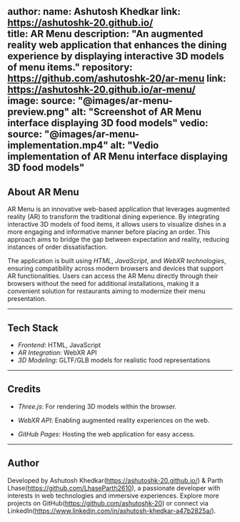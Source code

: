 author:
    name: Ashutosh Khedkar
    link: https://ashutoshk-20.github.io/
<br>
title: AR Menu
description: "An augmented reality web application that enhances the dining experience by displaying interactive 3D models of menu items."
repository: https://github.com/ashutoshk-20/ar-menu
link: https://ashutoshk-20.github.io/ar-menu/
<br>
image:
    source: "@images/ar-menu-preview.png"
    alt: "Screenshot of AR Menu interface displaying 3D food models"
vedio:
    source: "@images/ar-menu-implementation.mp4"
    alt: "Vedio implementation of AR Menu interface displaying 3D food models"
<br>
---

## About AR Menu

AR Menu is an innovative web-based application that leverages augmented reality (AR) to transform the traditional dining experience. By integrating interactive 3D models of food items, it allows users to visualize dishes in a more engaging and informative manner before placing an order. This approach aims to bridge the gap between expectation and reality, reducing instances of order dissatisfaction.

The application is built using *HTML*, *JavaScript*, and *WebXR technologies*, ensuring compatibility across modern browsers and devices that support AR functionalities. Users can access the AR Menu directly through their browsers without the need for additional installations, making it a convenient solution for restaurants aiming to modernize their menu presentation.

--- 

## Tech Stack
- *Frontend*: HTML, JavaScript
- *AR Integration*: WebXR API
- *3D Modeling*: GLTF/GLB models for realistic food representations
---

## Credits
- *Three.js*: For rendering 3D models within the browser.

- *WebXR API*: Enabling augmented reality experiences on the web.

- *GitHub Pages*: Hosting the web application for easy access.
---

## Author
Developed by Ashutosh Khedkar(https://ashutoshk-20.github.io/) & Parth Lhase(https://github.com/LhaseParth2610), a passionate developer with interests in web technologies and immersive experiences.
Explore more projects on GitHub(https://github.com/ashutoshk-20) or connect via LinkedIn(https://www.linkedin.com/in/ashutosh-khedkar-a47b2825a/).